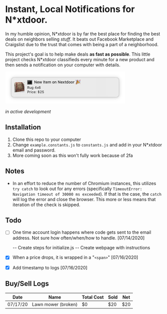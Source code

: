 # Instant, Local Notifications for N*xtdoor.

In my humble opinion, N*xtdoor is by far the best place for finding the best deals on neighbors selling _stuff_. It beats out Facebook Marketplace and Craigslist due to the trust that comes with being a part of a neighborhood.

This project's goal is to help make deals **as fast as possible**. This little project checks N*xtdoor classifieds every minute for a new product and then sends a notification on your computer with details.

![Notification](./assets/notification.png)

_in active development_

## Installation

1. Clone this repo to your computer
2. Change `example.constants.js` to `constants.js` and add in your N*xtdoor email and password.
3. More coming soon as this won't fully work because of 2fa

## Notes

- In an effort to reduce the number of Chromium instances, this utilizes `try catch` to look out for any errors (specifically `TimeoutError: Navigation timeout of 30000 ms exceeded`). If that is the case, the `catch` will log the error and close the browser. This more or less means that iteration of the check is skipped.

## Todo
- [ ] One time account login happens where code gets sent to the email address. Not sure how often/when/how to handle. [07/14/2020]

    -- Create steps for initialize.js
    -- Create webpage with instructions
    
- [X] When a price drops, it is wrapped in a "`<span>`" [07/16/2020]
- [X] Add timestamp to logs [07/16/2020]

## Buy/Sell Logs

| Date | Name | Total Cost | Sold | Net |
| ---- | ---- | ---------- | ---- | --- |
| 07/17/20 | Lawn mower (broken) | $0 | $20 | $20 |
